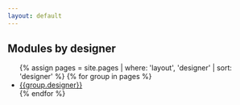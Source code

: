 ```yaml
---
layout: default
---
```

<div>
    <h2>Modules by designer</h2>
    <ul>
    {% assign pages = site.pages  | where: 'layout', 'designer' | sort: 'designer' %}
    {% for group in pages %}
      <li><a href="{{ group.url | prepend: site.baseurl }}">{{group.designer}}</a></li>
    {% endfor %}
    </ul>
</div>